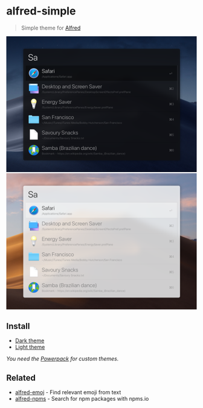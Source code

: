 # alfred-simple

> Simple theme for [Alfred](https://www.alfredapp.com)

<img src="screenshot-dark.png" width="777">
<img src="screenshot-light.png" width="777">


## Install

- [Dark theme](https://www.alfredapp.com/extras/theme/tDwbJXihRl/)
- [Light theme](https://www.alfredapp.com/extras/theme/V9h8Iyb9cJ/)

*You need the [Powerpack](https://www.alfredapp.com/powerpack/) for custom themes.*


## Related

- [alfred-emoj](https://github.com/sindresorhus/alfred-emoj) - Find relevant emoji from text
- [alfred-npms](https://github.com/sindresorhus/alfred-npms) - Search for npm packages with npms.io
